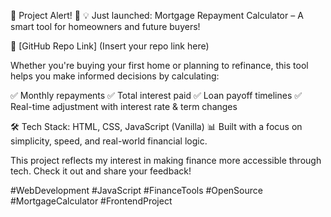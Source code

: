 🚨 Project Alert! 🚨
💡 Just launched: Mortgage Repayment Calculator – A smart tool for homeowners and future buyers!

🔗 [GitHub Repo Link] (Insert your repo link here)

Whether you're buying your first home or planning to refinance, this tool helps you make informed decisions by calculating:

✅ Monthly repayments
✅ Total interest paid
✅ Loan payoff timelines
✅ Real-time adjustment with interest rate & term changes

🛠️ Tech Stack: HTML, CSS, JavaScript (Vanilla)
📊 Built with a focus on simplicity, speed, and real-world financial logic.

This project reflects my interest in making finance more accessible through tech. Check it out and share your feedback!

#WebDevelopment #JavaScript #FinanceTools #OpenSource #MortgageCalculator #FrontendProject
